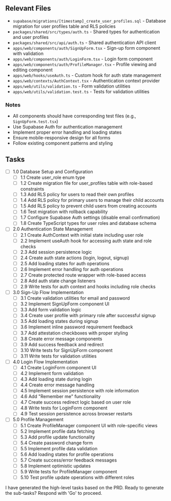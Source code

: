 ## Relevant Files

- `supabase/migrations/[timestamp]_create_user_profiles.sql` - Database migration for user profiles table and RLS policies
- `packages/shared/src/types/auth.ts` - Shared types for authentication and user profiles
- `packages/shared/src/api/auth.ts` - Shared authentication API client
- `apps/web/components/auth/SignUpForm.tsx` - Sign-up form component with validation
- `apps/web/components/auth/LoginForm.tsx` - Login form component
- `apps/web/components/auth/ProfileManager.tsx` - Profile viewing and editing component
- `apps/web/hooks/useAuth.ts` - Custom hook for auth state management
- `apps/web/contexts/AuthContext.tsx` - Authentication context provider
- `apps/web/utils/validation.ts` - Form validation utilities
- `apps/web/utils/validation.test.ts` - Tests for validation utilities

### Notes

- All components should have corresponding test files (e.g., `SignUpForm.test.tsx`)
- Use Supabase Auth for authentication management
- Implement proper error handling and loading states
- Ensure mobile-responsive design for all forms
- Follow existing component patterns and styling

## Tasks

- [ ] 1.0 Database Setup and Configuration
  - [ ] 1.1 Create user_role enum type
  - [ ] 1.2 Create migration file for user_profiles table with role-based constraints
  - [ ] 1.3 Add RLS policy for users to read their own profiles
  - [ ] 1.4 Add RLS policy for primary users to manage their child accounts
  - [ ] 1.5 Add RLS policy to prevent child users from creating accounts
  - [ ] 1.6 Test migration with rollback capability
  - [ ] 1.7 Configure Supabase Auth settings (disable email confirmation)
  - [ ] 1.8 Create TypeScript types for user roles and database schema

- [ ] 2.0 Authentication State Management
  - [ ] 2.1 Create AuthContext with initial state including user role
  - [ ] 2.2 Implement useAuth hook for accessing auth state and role checks
  - [ ] 2.3 Add session persistence logic
  - [ ] 2.4 Create auth state actions (login, logout, signup)
  - [ ] 2.5 Add loading states for auth operations
  - [ ] 2.6 Implement error handling for auth operations
  - [ ] 2.7 Create protected route wrapper with role-based access
  - [ ] 2.8 Add auth state change listeners
  - [ ] 2.9 Write tests for auth context and hooks including role checks

- [ ] 3.0 Sign-Up Flow Implementation
  - [ ] 3.1 Create validation utilities for email and password
  - [ ] 3.2 Implement SignUpForm component UI
  - [ ] 3.3 Add form validation logic
  - [ ] 3.4 Create user profile with primary role after successful signup
  - [ ] 3.5 Add loading states during signup
  - [ ] 3.6 Implement inline password requirement feedback
  - [ ] 3.7 Add attestation checkboxes with proper styling
  - [ ] 3.8 Create error message components
  - [ ] 3.9 Add success feedback and redirect
  - [ ] 3.10 Write tests for SignUpForm component
  - [ ] 3.11 Write tests for validation utilities

- [ ] 4.0 Login Flow Implementation
  - [ ] 4.1 Create LoginForm component UI
  - [ ] 4.2 Implement form validation
  - [ ] 4.3 Add loading state during login
  - [ ] 4.4 Create error message handling
  - [ ] 4.5 Implement session persistence with role information
  - [ ] 4.6 Add "Remember me" functionality
  - [ ] 4.7 Create success redirect logic based on user role
  - [ ] 4.8 Write tests for LoginForm component
  - [ ] 4.9 Test session persistence across browser restarts

- [ ] 5.0 Profile Management
  - [ ] 5.1 Create ProfileManager component UI with role-specific views
  - [ ] 5.2 Implement profile data fetching
  - [ ] 5.3 Add profile update functionality
  - [ ] 5.4 Create password change form
  - [ ] 5.5 Implement profile data validation
  - [ ] 5.6 Add loading states for profile operations
  - [ ] 5.7 Create success/error feedback messages
  - [ ] 5.8 Implement optimistic updates
  - [ ] 5.9 Write tests for ProfileManager component
  - [ ] 5.10 Test profile update operations with different roles

I have generated the high-level tasks based on the PRD. Ready to generate the sub-tasks? Respond with 'Go' to proceed.
